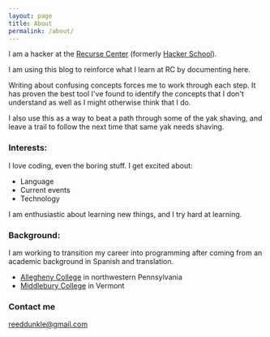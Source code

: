 ```yaml
---
layout: page
title: About
permalink: /about/
---
```


I am a hacker at the [Recurse Center](https://www.recurse.com/) (formerly [Hacker School](https://d29xw0ra2h4o4u.cloudfront.net/assets/instagram_22-535408341d14d3872ee06066f72c78d4d7393667e4b937d3f02007fd203ffa45.jpg)).

I am using this blog to reinforce what I learn at RC by documenting here.

Writing about confusing concepts forces me to work through each step. It has proven the best tool I've found to identify the concepts that I don't understand as well as I might otherwise think that I do.

I also use this as a way to beat a path through some of the yak shaving, and leave a trail to follow the next time that same yak needs shaving.

### Interests:

I love coding, even the boring stuff. I get excited about:

- Language
- Current events
- Technology

I am enthusiastic about learning new things, and I try hard at learning.

### Background:

I am working to transition my career into programming after coming from an academic background in Spanish and translation.

- [Allegheny College](http://allegheny.edu/) in northwestern Pennsylvania
- [Middlebury College](http://www.middlebury.edu/#story513416) in Vermont


### Contact me

[reeddunkle@gmail.com](mailto:reeddunkle@gmail.com)
